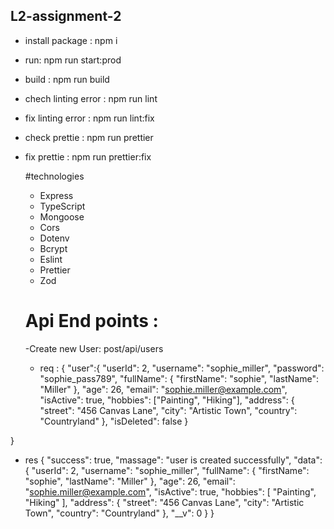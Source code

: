 ## L2-assignment-2
- install package : npm i
- run: npm run start:prod
- build : npm run build
-  chech linting error : npm run lint
-  fix linting error : npm run lint:fix
- check prettie : npm run prettier
- fix prettie : npm run prettier:fix

  #technologies
  - Express
  - TypeScript
  - Mongoose
  - Cors
  - Dotenv
  - Bcrypt
  - Eslint
  - Prettier
  - Zod
  
  # Api End points :
  -Create new User: post/api/users
  - req :
  {
    "user":{
  "userId": 2,
  "username": "sophie_miller",
  "password": "sophie_pass789",
  "fullName": {
    "firstName": "sophie",
    "lastName": "Miller"
  },
  "age": 26,
  "email": "sophie.miller@example.com",
  "isActive": true,
  "hobbies": ["Painting", "Hiking"],
  "address": {
    "street": "456 Canvas Lane",
    "city": "Artistic Town",
    "country": "Countryland"
  },
  "isDeleted": false
}



}

- res
  {
    "success": true,
    "massage": "user is created successfully",
    "data": {
        "userId": 2,
        "username": "sophie_miller",
        "fullName": {
            "firstName": "sophie",
            "lastName": "Miller"
        },
        "age": 26,
        "email": "sophie.miller@example.com",
        "isActive": true,
        "hobbies": [
            "Painting",
            "Hiking"
        ],
        "address": {
            "street": "456 Canvas Lane",
            "city": "Artistic Town",
            "country": "Countryland"
        },
        "__v": 0
    }
}
